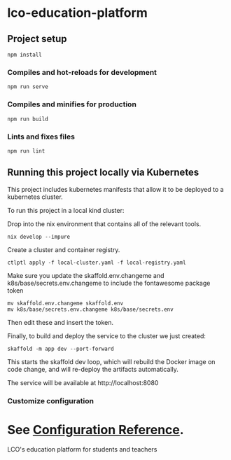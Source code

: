 # lco-education-platform

## Project setup
```
npm install
```

### Compiles and hot-reloads for development
```
npm run serve
```

### Compiles and minifies for production
```
npm run build
```

### Lints and fixes files
```
npm run lint
```

## Running this project locally via Kubernetes

This project includes kubernetes manifests that allow it to be deployed to a kubernetes cluster.

To run this project in a local kind cluster:

Drop into the nix environment that contains all of the relevant tools.
```
nix develop --impure
```

Create a cluster and container registry.
```
ctlptl apply -f local-cluster.yaml -f local-registry.yaml
```

Make sure you update the skaffold.env.changeme and k8s/base/secrets.env.changeme to include the fontawesome package token

```
mv skaffold.env.changeme skaffold.env
mv k8s/base/secrets.env.changeme k8s/base/secrets.env
```

Then edit these and insert the token.

Finally, to build and deploy the service to the cluster we just created:
```
skaffold -m app dev --port-forward
```

This starts the skaffold dev loop, which will rebuild the Docker image on code change, and will re-deploy the artifacts automatically.

The service will be available at http://localhost:8080


### Customize configuration
See [Configuration Reference](https://cli.vuejs.org/config/).
=======
LCO's education platform for students and teachers
